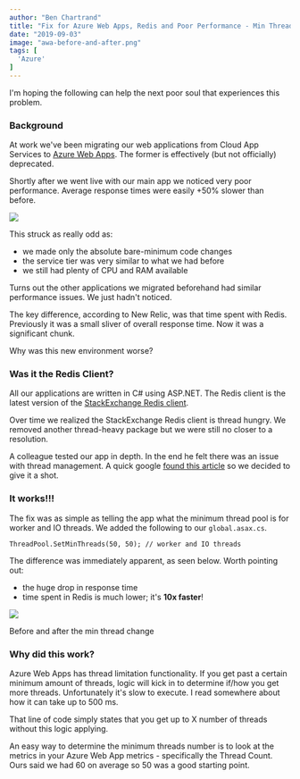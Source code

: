 ```yaml
---
author: "Ben Chartrand"
title: "Fix for Azure Web Apps, Redis and Poor Performance - Min Thread Pools"
date: "2019-09-03"
image: "awa-before-and-after.png"
tags: [
  'Azure'
]
---
```


I'm hoping the following can help the next poor soul that experiences this problem.

### Background

At work we've been migrating our web applications from Cloud App Services to [Azure Web Apps](https://azure.microsoft.com/en-us/services/app-service/web/). The former is effectively (but not officially) deprecated.

Shortly after we went live with our main app we noticed very poor performance. Average response times were easily +50% slower than before.

![](https://liftcodeplay.files.wordpress.com/2019/09/api.png?w=465)

This struck as really odd as:

- we made only the absolute bare-minimum code changes
- the service tier was very similar to what we had before
- we still had plenty of CPU and RAM available

Turns out the other applications we migrated beforehand had similar performance issues. We just hadn't noticed.

The key difference, according to New Relic, was that time spent with Redis. Previously it was a small sliver of overall response time. Now it was a significant chunk.

Why was this new environment worse?

### Was it the Redis Client?

All our applications are written in C# using ASP.NET. The Redis client is the latest version of the [StackExchange Redis client](https://github.com/StackExchange/StackExchange.Redis).

Over time we realized the StackExchange Redis client is thread hungry. We removed another thread-heavy package but we were still no closer to a resolution.

A colleague tested our app in depth. In the end he felt there was an issue with thread management. A quick google [found this article](https://www.tarunpabbi.com/?p=40) so we decided to give it a shot.

### It works!!!

The fix was as simple as telling the app what the minimum thread pool is for worker and IO threads. We added the following to our `global.asax.cs`.

```
ThreadPool.SetMinThreads(50, 50); // worker and IO threads
```

The difference was immediately apparent, as seen below. Worth pointing out:

- the huge drop in response time
- time spent in Redis is much lower; it's **10x faster**!

![](https://liftcodeplay.files.wordpress.com/2019/09/awa-before-and-after.png?w=1024)

Before and after the min thread change

### Why did this work?

Azure Web Apps has thread limitation functionality. If you get past a certain minimum amount of threads, logic will kick in to determine if/how you get more threads. Unfortunately it's slow to execute. I read somewhere about how it can take up to 500 ms.

That line of code simply states that you get up to X number of threads without this logic applying.

An easy way to determine the minimum threads number is to look at the metrics in your Azure Web App metrics - specifically the Thread Count. Ours said we had 60 on average so 50 was a good starting point.
